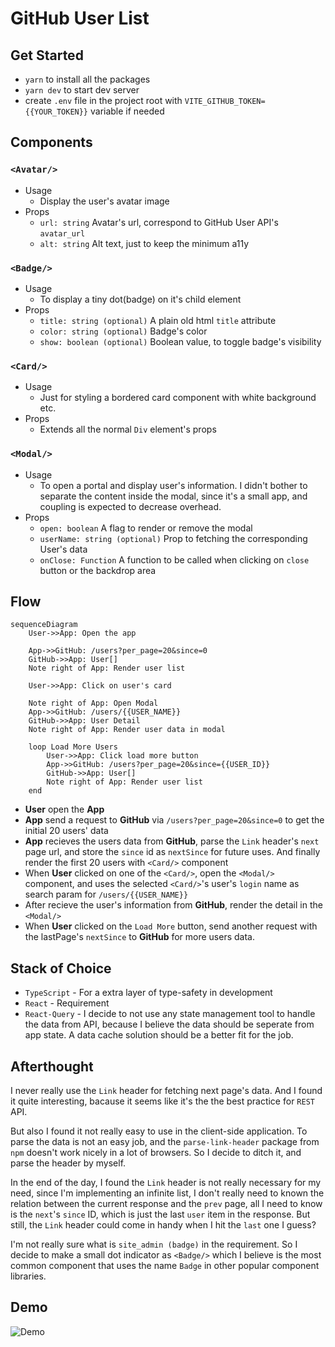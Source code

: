 # GitHub User List
## Get Started
- `yarn` to install all the packages
- `yarn dev` to start dev server
- create `.env` file in the project root with `VITE_GITHUB_TOKEN={{YOUR_TOKEN}}` variable if needed
## Components
### `<Avatar/>`
- Usage
    - Display the user's avatar image
- Props
    - `url: string` Avatar's url, correspond to GitHub User API's `avatar_url`
    - `alt: string` Alt text, just to keep the minimum a11y
### `<Badge/>`
- Usage
    - To display a tiny dot(badge) on it's child element
- Props
    - `title: string (optional)` A plain old html `title` attribute
    - `color: string (optional)` Badge's color
    - `show: boolean (optional)` Boolean value, to toggle badge's visibility
### `<Card/>`
- Usage
    - Just for styling a bordered card component with white background etc.
- Props
    - Extends all the normal `Div` element's props
### `<Modal/>`
- Usage
    - To open a portal and display user's information. I didn't bother to separate the content inside the modal, since it's a small app, and coupling is expected to decrease overhead.
- Props
    - `open: boolean` A flag to render or remove the modal
    - `userName: string (optional)` Prop to fetching the corresponding User's data
    - `onClose: Function` A function to be called when clicking on `close` button or the backdrop area
## Flow
```mermaid
sequenceDiagram
    User->>App: Open the app
    
    App->>GitHub: /users?per_page=20&since=0
    GitHub->>App: User[]
    Note right of App: Render user list

    User->>App: Click on user's card

    Note right of App: Open Modal
    App->>GitHub: /users/{{USER_NAME}}
    GitHub->>App: User Detail
    Note right of App: Render user data in modal
    
    loop Load More Users
        User->>App: Click load more button
        App->>GitHub: /users?per_page=20&since={{USER_ID}}
        GitHub->>App: User[]
        Note right of App: Render user list
    end
```
- **User** open the **App**
- **App** send a request to **GitHub** via `/users?per_page=20&since=0` to get the initial 20 users' data
- **App** recieves the users data from **GitHub**, parse the `Link` header's `next` page url, and store the `since` id as `nextSince` for future uses. And finally render the first 20 users with `<Card/>` component
- When **User** clicked on one of the `<Card/>`, open the `<Modal/>` component, and uses the selected `<Card/>`'s user's `login` name as search param for `/users/{{USER_NAME}}`
- After recieve the user's information from **GitHub**, render the detail in the `<Modal/>`
- When **User** clicked on the `Load More` button, send another request with the lastPage's `nextSince` to **GitHub** for more users data.

## Stack of Choice
- `TypeScript` - For a extra layer of type-safety in development
- `React` - Requirement
- `React-Query` - I decide to not use any state management tool to handle the data from API, because I believe the data should be seperate from app state. A data cache solution should be a better fit for the job.

## Afterthought
I never really use the `Link` header for fetching next page's data. And I found it quite interesting, bacause it seems like it's the the best practice for `REST` API.

But also I found it not really easy to use in the client-side application. To parse the data is not an easy job, and the `parse-link-header` package from `npm` doesn't work nicely in a lot  of browsers. So I decide to ditch it, and parse the header by myself.

In the end of the day, I found the `Link` header is not really necessary for my need, since I'm implementing an infinite list, I don't really need to known the relation between the current response and the `prev` page, all I need to know is the `next`'s `since` ID, which is just the last `user` item in the response. But still, the `Link` header could come in handy when I hit the `last` one I guess?

I'm not really sure what is `site_admin (badge)` in the requirement. So I decide to make a small dot indicator as `<Badge/>` which I believe is the most common component that uses the name `Badge` in other popular component libraries.

## Demo
![Demo](./demo.gif "Demo")
